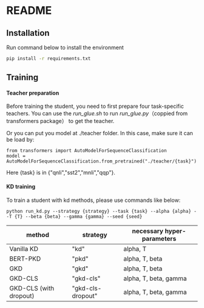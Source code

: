 # README

## Installation
Run command below to install the environment
```bash
pip install -r requirements.txt
```


## Training
#### Teacher preparation

Before training the student, you need to first prepare four task-specific teachers. You can use the *run_glue.sh* to run *run_glue.py*（coppied from transformers package） to get the teacher.  

Or you can put you model at ./teacher folder. In this case, make sure it can be load by:

```
from transformers import AutoModelForSequenceClassification
model = AutoModelForSequenceClassification.from_pretrained("./teacher/{task}")
```

Here {task} is in {"qnli","sst2","mnli","qqp"}. 



#### KD training

To train a student with kd methods, please use commands like below:



```
python run_kd.py --strategy {strategy} --task {task} --alpha {alpha} --T {T} --beta {beta} --gamma {gamma} --seed {seed}
```

| method                 | strategy          | necessary hyper-parameters |
| ---------------------- | ----------------- | -------------------------- |
| Vanilla KD             | "kd"              | alpha, T                   |
| BERT-PKD               | "pkd"             | alpha, T, beta             |
| GKD                    | "gkd"             | alpha, T, beta             |
| GKD-CLS                | "gkd-cls"         | alpha, T, beta, gamma      |
| GKD-CLS (with dropout) | "gkd-cls-dropout" | alpha, T, beta, gamma      |



